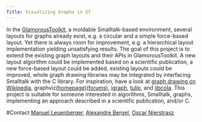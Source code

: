 ```yaml
---
Title: Visualizing Graphs in GT
---
```


In the [GlamorousToolkit](https://gtoolkit.com/), a moldable Smalltalk-based environment, several layouts for graphs already exist, e.g. a circular and a simple force-based layout.
Yet there is always room for improvement, e.g. a hierarchical layout implementation yielding unsatisfying results.
The goal of this project is to extend the existing graph layouts and their APIs in GlamorousToolkit.
A new layout algorithm could be implemented based on a scientific publication, a new force-based layout could be added, existing layouts could be improved, whole graph drawing libraries may be integrated by interfacing Smalltalk with the C library.
For inspiration, have a look at [graph drawing on Wikipedia](https://en.wikipedia.org/wiki/Graph_drawing), graphviz[(homepage)](https://graphviz.org/)[(forums)](https://forum.graphviz.org/t/layout-algorithms/59), [igraph](https://igraph.org/), [tulip](https://tulip.labri.fr/TulipDrupal/), and [libcola](https://www.adaptagrams.org/documentation/libcola.html).
This project is suitable for someone interested in algorithms, Smalltalk, graphs, implementing an approach described in a scientific publication, and/or C.

#Contact 
[Manuel Leuenberger](%base_url%/staff/ManuelLeuenberger),
[Alexandre Bergel](http://www.bergel.eu/),
[Oscar Nierstrasz](%base_url%/staff/oscar)
